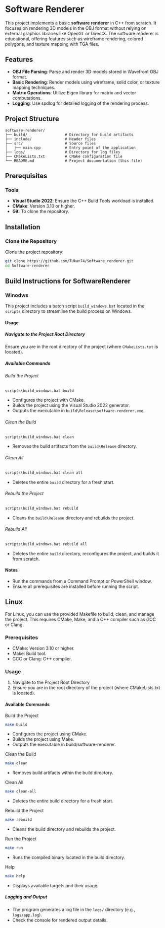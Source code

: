 # Software Renderer

This project implements a basic **software renderer** in C++ from scratch. It focuses on rendering 3D models in the OBJ format without relying on external graphics libraries like OpenGL or DirectX. The software renderer is educational, offering features such as wireframe rendering, colored polygons, and texture mapping with TGA files.

## Features
- **OBJ File Parsing**: Parse and render 3D models stored in Wavefront OBJ format.
- **Basic Rendering**: Render models using wireframe, solid color, or texture mapping techniques.
- **Matrix Operations**: Utilize Eigen library for matrix and vector computations.
- **Logging**: Use spdlog for detailed logging of the rendering process.

## Project Structure
```
software-renderer/
├── build/                 # Directory for build artifacts
├── include/               # Header files
├── src/                   # Source files
│   ├── main.cpp           # Entry point of the application
├── logs/                  # Directory for log files
├── CMakeLists.txt         # CMake configuration file
└── README.md              # Project documentation (this file)

```

## Prerequisites

### Tools
- **Visual Studio 2022**: Ensure the C++ Build Tools workload is installed.
- **CMake**: Version 3.10 or higher.
- **Git**: To clone the repository.


## Installation

### Clone the Repository
Clone the project repository:
```bash
git clone https://github.com/TUkan74/Software_renderer.git
cd Software-renderer
```

## Build Instructions for SoftwareRenderer

### Winodws

This project includes a batch script `build_windows.bat` located in the `scripts` directory to streamline the build process on Windows.

#### Usage

##### Navigate to the Project Root Directory
Ensure you are in the root directory of the project (where `CMakeLists.txt` is located).

##### Available Commands

###### Build the Project
```cmd
scripts\build_windows.bat build
```
- Configures the project with CMake.
- Builds the project using the Visual Studio 2022 generator.
- Outputs the executable in `build\Release\software-renderer.exe`.

###### Clean the Build
```cmd
scripts\build_windows.bat clean
```
- Removes the build artifacts from the `build\Release` directory.

###### Clean All
```cmd
scripts\build_windows.bat clean all
```
- Deletes the entire `build` directory for a fresh start.

###### Rebuild the Project
```cmd
scripts\build_windows.bat rebuild
```
- Cleans the `build\Release` directory and rebuilds the project.

###### Rebuild All
```cmd
scripts\build_windows.bat rebuild all
```
- Deletes the entire `build` directory, reconfigures the project, and builds it from scratch.

#### Notes
- Run the commands from a Command Prompt or PowerShell window.
- Ensure all prerequisites are installed before running the script.

## Linux

For Linux, you can use the provided Makefile to build, clean, and manage the project. This requires CMake, Make, and a C++ compiler such as GCC or Clang.

### Prerequisites
- CMake: Version 3.10 or higher.
- Make: Build tool.
- GCC or Clang: C++ compiler.

### Usage

1. Navigate to the Project Root Directory
2. Ensure you are in the root directory of the project (where CMakeLists.txt is located).

#### Available Commands

Build the Project
```sh
make build
```
- Configures the project using CMake.
- Builds the project using Make.
- Outputs the executable in build/software-renderer.

Clean the Build
```sh
make clean
```
- Removes build artifacts within the build directory.

Clean All
```sh
make clean-all
```
- Deletes the entire build directory for a fresh start.

Rebuild the Project
```sh
make rebuild
```
- Cleans the build directory and rebuilds the project.

Run the Project
```sh
make run
```
- Runs the compiled binary located in the build directory.

Help
```sh
make help
```
- Displays available targets and their usage.




##### Logging and Output
- The program generates a log file in the `logs/` directory (e.g., `logs/app.log`).
- Check the console for rendered output details.

